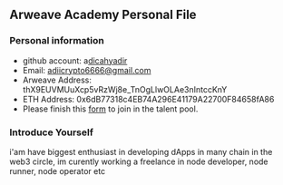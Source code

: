 ## Arweave Academy Personal File

### Personal information

- github account: a[dicahyadir](https://github.com/adicahyadir)
- Email: adiicrypto6666@gmail.com
- Arweave Address: thX9EUVMUuXcp5vRzWj8e_TnOgLlwOLAe3nIntccKnY
- ETH Address: 0x6dB77318c4EB74A296E41179A22700F84658fA86
- Please finish this [form](https://docs.google.com/forms/d/e/1FAIpQLSfWA5fIIcBgmRppm3jNz5vmf9Mai_QMVil-2pO4r7YKn_Zhtw/viewform?usp=sf_link) to join in the talent pool.

### Introduce Yourself
 i'am have biggest enthusiast in developing dApps in many chain in the web3 circle, im curently working a freelance in node developer, node runner, node operator etc
